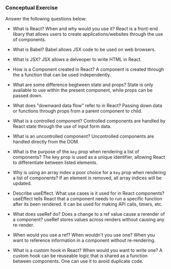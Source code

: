### Conceptual Exercise

Answer the following questions below:

- What is React? When and why would you use it?
  React is a front-end libary that allows users to create applications/websites through the use of components.

- What is Babel?
  Babel allows JSX code to be used on web browsers.

- What is JSX?
  JSX allows a delveoper to write HTML in React.

- How is a Component created in React?
  A component is created through the a function that can be used independently.

- What are some difference begtween state and props?
  State is only available to use within the present component, while props can be passed down.

- What does "downward data flow" refer to in React?
  Passing down data or functions through props from a parent component to child.

- What is a controlled component?
  Controlled components are handled by React state through the use of input form data.

- What is an uncontrolled component?
  Uncontrolled components are handled directly from the DOM.

- What is the purpose of the `key` prop when rendering a list of components?
  The key prop is used as a unique identifier, allowing React to differentiate between listed elements.

- Why is using an array index a poor choice for a `key` prop when rendering a list of components?
  If an element is removed, all array indices will be updated.

- Describe useEffect. What use cases is it used for in React components?
  useEffect tells React that a component needs to run a specific function after its been rendered. It can be used for making API calls, timers, etc.

- What does useRef do? Does a change to a ref value cause a rerender of a component?
  useRef stores values across renders without causing any re-render.

- When would you use a ref? When wouldn't you use one?
  When you want to reference information in a component without re-rendering.

- What is a custom hook in React? When would you want to write one?
  A custom hook can be reuseable logic that is shared as a function between components. One can use it to avoid duplicate code.

